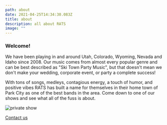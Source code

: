 ```yaml
---
path: about
date: 2021-04-25T14:34:30.083Z
title: about
description: all about RATS
image: ""
---
```

<h3>Welcome!</h3>

We have been playing in and around Utah, Colorado, Wyoming, Nevada and Idaho since 2008.  Our music comes from almost every popular genre and can be best described as "Ski Town Party Music", but that doesn't mean we don't make your wedding, corporate event, or party a complete success!  

With tons of songs,  medleys, contagious energy, a touch of humor, and positive vibes RATS has built a name for themselves in their home town of Park City as one of the best bands in the area.  Come down to one of our shows and see what all of the fuss is about.

![private show](https://ucarecdn.com/24327bd5-74e7-49b4-bb8f-0f1385bcbf58/ "rats private show")

[ Contact us](www.ratsband.com/contact)